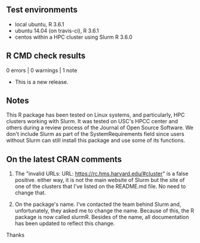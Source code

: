 ## Test environments

* local ubuntu, R 3.6.1
* ubuntu 14.04 (on travis-ci), R 3.6.1
* centos within a HPC cluster using Slurm R 3.6.0

## R CMD check results

0 errors | 0 warnings | 1 note

* This is a new release.

## Notes

This R package has been tested on Linux systems, and particularly, HPC clusters
working with Slurm. It was tested on USC's HPCC center and others during a review
process of the Journal of Open Source Software. We don't include Slurm as part
of the SystemRequirements field since users without Slurm can still install this
package and use some of its functions.



## On the latest CRAN comments

1. The "invalid URLs: URL: https://rc.hms.harvard.edu/#cluster" is a false positive.
   either way, it is not the main website of Slurm but the site of one of the clusters
   that I've listed on the README.md file. No need to change that.
   
2. On the package's name. I've contacted the team behind Slurm and, unfortunately,
   they asked me to change the name. Because of this, the R package is now called
   slurmR. Besides of the name, all documentation has been updated to reflect this
   change.

Thanks

